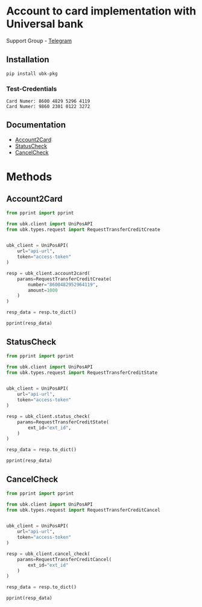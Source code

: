 # Account to card implementation with Universal bank

Support Group - <a href="https://t.me/+Ng1axYLNyBAyYTRi">Telegram</a> <br/>

## Installation

```shell
pip install ubk-pkg
```

### Test-Credentials

```
Card Numer: 8600 4829 5296 4119
Card Numer: 9860 2301 0122 3272
```

## Documentation
- [Account2Card](#account2card)
- [StatusCheck](#statuscheck)
- [CancelCheck](#cancelcheck)

# Methods

## Account2Card

```python
from pprint import pprint

from ubk.client import UniPosAPI
from ubk.types.request import RequestTransferCreditCreate


ubk_client = UniPosAPI(
    url="api-url",
    token="access-token"
)

resp = ubk_client.account2card(
    params=RequestTransferCreditCreate(
        number="8600482952964119",
        amount=1000
    )
)

resp_data = resp.to_dict()

pprint(resp_data)
```

## StatusCheck

```python
from pprint import pprint

from ubk.client import UniPosAPI
from ubk.types.request import RequestTransferCreditState


ubk_client = UniPosAPI(
    url="api-url",
    token="access-token"
)

resp = ubk_client.status_check(
    params=RequestTransferCreditState(
        ext_id="ext_id",
    )
)

resp_data = resp.to_dict()

pprint(resp_data)
```

## CancelCheck

```python
from pprint import pprint

from ubk.client import UniPosAPI
from ubk.types.request import RequestTransferCreditCancel


ubk_client = UniPosAPI(
    url="api-url",
    token="access-token"
)

resp = ubk_client.cancel_check(
    params=RequestTransferCreditCancel(
        ext_id="ext_id"
    )
)

resp_data = resp.to_dict()

pprint(resp_data)

```